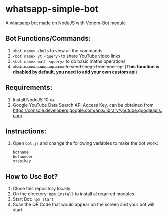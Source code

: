 # whatsapp-simple-bot
A whatsapp bot made on NodeJS with Venom-Bot module

## Bot Functions/Commands:
1. `<bot name> /help` to view all the commands
2. `<bot name> yt <query>` to share YouTube video links
3. `<bot name> math <query>` to do basic maths operations
4. ~~`<bot name> song <query>` to send songs from your api~~ (**This function is disabled by default, you need to add your own custom api**)

## Requirements:
1. Install NodeJS 10.x+
2. Google YouTube Data Search API Access Key, can be obtained from https://console.developers.google.com/apis/library/youtube.googleapis.com

## Instructions:
1. Open `bot.js` and change the following variables to make the bot work:
   ```
   botname
   botnumber
   ytapikey
   ```

## How to Use Bot?
1. Clone this repository locally
2. On the directory:
  `npm install` to install al required modules
3. Start Bot:
  `npm start`
4. Scan the QR Code that would appear on the screen and your bot will start.
